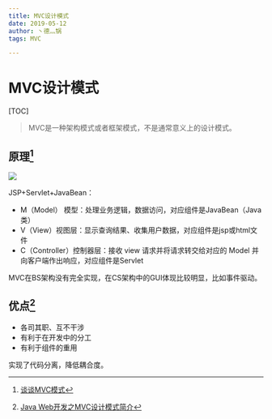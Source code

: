 ```yaml
---
title: MVC设计模式
date: 2019-05-12
author: 丶德灬锅
tags: MVC

---
```


# MVC设计模式

[TOC]

> MVC是一种架构模式或者框架模式，不是通常意义上的设计模式。

## 原理[^1]

![](https://cdn.jsdelivr.net/gh/ldy/asserts@main/2019-05-12-MVC设计模式.png)

JSP+Servlet+JavaBean：

- M（Model） 模型：处理业务逻辑，数据访问，对应组件是JavaBean（Java类）
- V（View）视图层：显示查询结果、收集用户数据，对应组件是jsp或html文件
- C（Controller）控制器层：接收 view 请求并将请求转交给对应的 Model 并向客户端作出响应，对应组件是Servlet

MVC在BS架构没有完全实现，在CS架构中的GUI体现比较明显，比如事件驱动。

## 优点[^2]

- 各司其职、互不干涉
- 有利于在开发中的分工
- 有利于组件的重用

实现了代码分离，降低耦合度。

[^1]: [谈谈MVC模式](http://www.ruanyifeng.com/blog/2007/11/mvc.html)
[^2]: [Java Web开发之MVC设计模式简介](https://www.jianshu.com/p/d8b7d28652e0)